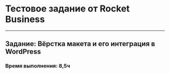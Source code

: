 # Тестовое задание от Rocket Business

---

## Задание: Вёрстка макета и его интеграция в WordPress

### Время выполнения: 8,5ч
